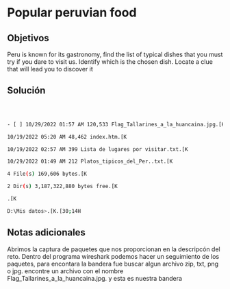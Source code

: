 # Popular peruvian food

## Objetivos

Peru is known for its gastronomy, find the list of typical dishes that you must try if you dare to visit us. Identify which is the chosen dish. Locate a clue that will lead you to discover it

## Solución 
```bash



- [ ] 10/29/2022 01:57 AM 120,533 Flag_Tallarines_a_la_huancaina.jpg.[K

10/19/2022 05:20 AM 48,462 index.htm.[K

10/19/2022 02:57 AM 399 Lista de lugares por visitar.txt.[K

10/29/2022 01:49 AM 212 Platos_tipicos_del_Per..txt.[K

4 File(s) 169,606 bytes.[K

2 Dir(s) 3,187,322,880 bytes free.[K

.[K

D:\Mis datos>.[K.[30;14H
```

## Notas adicionales 

Abrimos la captura de paquetes que nos proporcionan en la descripcón del reto. Dentro del programa wireshark podemos hacer un seguimiento de los paquetes, para encontara la bandera fue buscar algun archivo zip, txt, png  o jpg. encontre un archivo con el nombre  Flag_Tallarines_a_la_huancaina.jpg. y esta es nuestra bandera 
